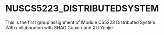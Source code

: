 # NUSCS5223_DISTRIBUTEDSYSTEM
This is the first group assignment of Module CS5223 Distributed System. With collaboration with SHAO Guoxin and XU Yunjie 
